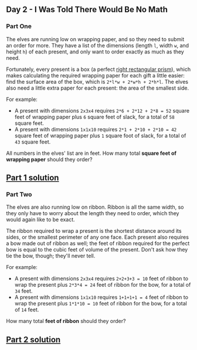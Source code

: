 ## Day 2 - I Was Told There Would Be No Math

### Part One

The elves are running low on wrapping paper, and so they need to submit an order for more. They have
a list of the dimensions (length `l`, width `w`, and height `h`) of each present, and only want to
order exactly as much as they need.

Fortunately, every present is a box (a perfect [right rectangular prism][3]), which makes
calculating the required wrapping paper for each gift a little easier: find the surface area of
the box, which is `2*l*w + 2*w*h + 2*h*l`. The elves also need a little extra paper for each
present: the area of the smallest side.

For example:

 * A present with dimensions `2x3x4` requires `2*6 + 2*12 + 2*8 = 52` square feet of wrapping paper
    plus `6` square feet of slack, for a total of `58` square feet.
 * A present with dimensions `1x1x10` requires `2*1 + 2*10 + 2*10 = 42` square feet of wrapping
    paper plus `1` square foot of slack, for a total of `43` square feet.

All numbers in the elves' list are in feet. How many total **square feet of wrapping paper** should
they order?

[Part 1 solution][1]
--------------------

### Part Two

The elves are also running low on ribbon. Ribbon is all the same width, so they only have to worry
about the length they need to order, which they would again like to be exact.

The ribbon required to wrap a present is the shortest distance around its sides, or the smallest
perimeter of any one face. Each present also requires a bow made out of ribbon as well; the feet of
ribbon required for the perfect bow is equal to the cubic feet of volume of the present. Don't ask
how they tie the bow, though; they'll never tell.

For example:

 * A present with dimensions `2x3x4` requires `2+2+3+3 = 10` feet of ribbon to wrap the present
    plus `2*3*4 = 24` feet of ribbon for the bow, for a total of `34` feet.
 * A present with dimensions `1x1x10` requires `1+1+1+1 = 4` feet of ribbon to wrap the present
    plus `1*1*10 = 10` feet of ribbon for the bow, for a total of `14` feet.

How many total **feet of ribbon** should they order?

[Part 2 solution][2]
--------------------


[1]: part_1.py
[2]: part_2.py
[3]: https://en.wikipedia.org/wiki/Cuboid#Rectangular_cuboid
